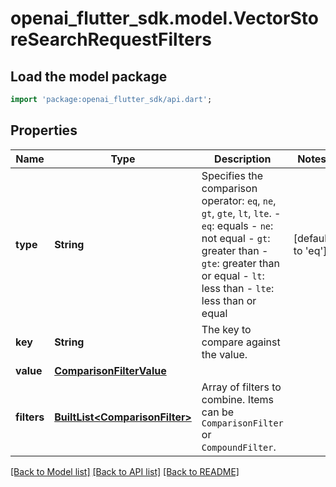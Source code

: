 # openai_flutter_sdk.model.VectorStoreSearchRequestFilters

## Load the model package
```dart
import 'package:openai_flutter_sdk/api.dart';
```

## Properties
Name | Type | Description | Notes
------------ | ------------- | ------------- | -------------
**type** | **String** | Specifies the comparison operator: `eq`, `ne`, `gt`, `gte`, `lt`, `lte`. - `eq`: equals - `ne`: not equal - `gt`: greater than - `gte`: greater than or equal - `lt`: less than - `lte`: less than or equal  | [default to 'eq']
**key** | **String** | The key to compare against the value. | 
**value** | [**ComparisonFilterValue**](ComparisonFilterValue.md) |  | 
**filters** | [**BuiltList&lt;ComparisonFilter&gt;**](ComparisonFilter.md) | Array of filters to combine. Items can be `ComparisonFilter` or `CompoundFilter`. | 

[[Back to Model list]](../README.md#documentation-for-models) [[Back to API list]](../README.md#documentation-for-api-endpoints) [[Back to README]](../README.md)


